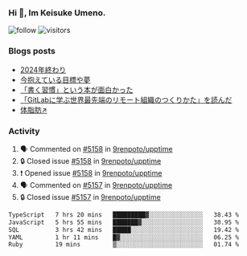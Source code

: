 ### Hi 👋, Im Keisuke Umeno.

<!--
**9renpoto/9renpoto** is a ✨ _special_ ✨ repository because its `README.md` (this file) appears on your GitHub profile.

Here are some ideas to get you started:

- 🔭 I’m currently working on ...
- 🌱 I’m currently learning ...
- 👯 I’m looking to collaborate on ...
- 🤔 I’m looking for help with ...
- 💬 Ask me about ...
- 📫 How to reach me: ...
- 😄 Pronouns: ...
- ⚡ Fun fact: ...
-->

![follow](https://img.shields.io/github/followers/9renpoto?label=Follow&style=social)
![visitors](https://komarev.com/ghpvc/?username=9renpoto&label=Profile%20views&color=0e75b6&style=flat)

### Blogs posts

<!-- BLOG-POST-LIST:START -->
- [2024年終わり](https://9renpoto.win/entry/2024/12/31/2024-end)
- [今抱えている目標や夢](https://9renpoto.win/entry/2024/12/02/objective)
- [「書く習慣」という本が面白かった](https://9renpoto.win/entry/2024/11/11/leave_a_feeling_sad)
- [「GitLabに学ぶ世界最先端のリモート組織のつくりかた」を読んだ](https://9renpoto.win/entry/2024/09/10/remote_organization)
- [体脂肪↗](https://9renpoto.win/entry/2024/08/12/gaining_fat)
<!-- BLOG-POST-LIST:END -->

### Activity

<!--START_SECTION:activity-->
1. 🗣 Commented on [#5158](https://github.com/9renpoto/upptime/issues/5158#issuecomment-2607568451) in [9renpoto/upptime](https://github.com/9renpoto/upptime)
2. 🔒 Closed issue [#5158](https://github.com/9renpoto/upptime/issues/5158) in [9renpoto/upptime](https://github.com/9renpoto/upptime)
3. ❗ Opened issue [#5158](https://github.com/9renpoto/upptime/issues/5158) in [9renpoto/upptime](https://github.com/9renpoto/upptime)
4. 🗣 Commented on [#5157](https://github.com/9renpoto/upptime/issues/5157#issuecomment-2606838953) in [9renpoto/upptime](https://github.com/9renpoto/upptime)
5. 🔒 Closed issue [#5157](https://github.com/9renpoto/upptime/issues/5157) in [9renpoto/upptime](https://github.com/9renpoto/upptime)
<!--END_SECTION:activity-->

<!--START_SECTION:waka-->

```txt
TypeScript   7 hrs 20 mins   █████████▓░░░░░░░░░░░░░░░   38.43 %
JavaScript   5 hrs 55 mins   ███████▓░░░░░░░░░░░░░░░░░   30.95 %
SQL          3 hrs 42 mins   █████░░░░░░░░░░░░░░░░░░░░   19.42 %
YAML         1 hr 11 mins    █▓░░░░░░░░░░░░░░░░░░░░░░░   06.25 %
Ruby         19 mins         ▒░░░░░░░░░░░░░░░░░░░░░░░░   01.74 %
```

<!--END_SECTION:waka-->
